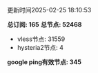 更新时间2025-02-25 18:10:53

**总订阅: 165**
**总节点: 52468**
- vless节点: 31559
- hysteria2节点: 4

**google ping有效节点: 345**
